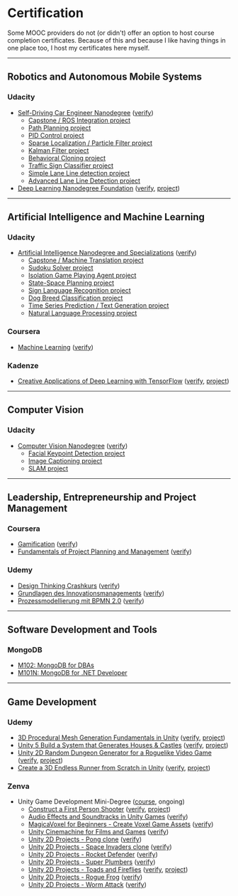 # Certification

Some MOOC providers do not (or didn't) offer an option
to host course completion certificates. Because of this and
because I like having things in one place too, I host my
certificates here myself.

---

## Robotics and Autonomous Mobile Systems

### Udacity

- [Self-Driving Car Engineer Nanodegree](udacity/nd013-self-driving-car.pdf) ([verify](https://confirm.udacity.com/EH49SJSP))
  - [Capstone / ROS Integration project](https://github.com/sunsided/CarND-Capstone)
  - [Path Planning project](https://github.com/sunsided/CarND-Path-Planning-Project)
  - [PID Control project](https://github.com/sunsided/CarND-PID-Control-Project)
  - [Sparse Localization / Particle Filter project](https://github.com/sunsided/CarND-Kidnapped-Vehicle-Project)
  - [Kalman Filter project](https://github.com/sunsided/CarND-Extended-Kalman-Filter-Project)
  - [Behavioral Cloning project](https://github.com/sunsided/CarND-Behavioral-Cloning-P3)
  - [Traffic Sign Classifier project](https://github.com/sunsided/CarND-Traffic-Sign-Classifier-Project)
  - [Simple Lane Line detection project](https://github.com/sunsided/CarND-LaneLines-P1)
  - [Advanced Lane Line Detection project](https://github.com/sunsided/CarND-Advanced-Lane-Lines)
- [Deep Learning Nanodegree Foundation](udacity/nd101-deep-learning.pdf) ([verify](https://confirm.udacity.com/AHPPKEEM), [project](https://github.com/sunsided/DLND))

---

## Artificial Intelligence and Machine Learning

### Udacity

- [Artificial Intelligence Nanodegree and Specializations](udacity/nd889-artificial-intelligence.pdf) ([verify](https://confirm.udacity.com/RKELYCTH))
  - [Capstone / Machine Translation project](https://github.com/sunsided/aind2-nlp-capstone)
  - [Sudoku Solver project](https://github.com/sunsided/AIND-Sudoku)
  - [Isolation Game Playing Agent project](https://github.com/sunsided/AIND-Isolation)
  - [State-Space Planning project](https://github.com/sunsided/AIND-Planning)
  - [Sign Language Recognition project](https://github.com/sunsided/AIND-Recognizer)
  - [Dog Breed Classification project](https://github.com/sunsided/AIND-dog-project)
  - [Time Series Prediction / Text Generation project](https://github.com/sunsided/AIND-rnn)
  - [Natural Language Processing project](https://github.com/sunsided/AIND-NLP)

### Coursera

- [Machine Learning](coursera/machine-learning.pdf) ([verify](https://coursera.org/verify/9FQYSEF2PFZK))

### Kadenze

- [Creative Applications of Deep Learning with TensorFlow](kadenze/cadl.pdf) ([verify](https://www.kadenze.com/certificates/verified/RZPJHM9V), [project](https://github.com/sunsided/vae-style-transfer))

---

## Computer Vision

### Udacity

- [Computer Vision Nanodegree](udacity/nd891-computer-vision.pdf) ([verify](https://confirm.udacity.com/GGVQ637X))
  - [Facial Keypoint Detection project](https://github.com/sunsided/facial-keypoints)
  - [Image Captioning project](https://github.com/sunsided/image-captioning)
  - [SLAM project](https://github.com/sunsided/slam)

---

## Leadership, Entrepreneurship and Project Management

### Coursera

- [Gamification](coursera/gamification.pdf) ([verify](https://coursera.org/verify/TXMTP29R7S))
- [Fundamentals of Project Planning and Management](coursera/project-planning-fundamentals.pdf) ([verify](https://coursera.org/verify/HWTHS2SAY6))

### Udemy

- [Design Thinking Crashkurs](udemy/UC-XZR9BEZJ.pdf) ([verify](https://www.udemy.com/certificate/UC-XZR9BEZJ/))
- [Grundlagen des Innovationsmanagements](udemy/UC-OR3D4CI4.pdf) ([verify](https://www.udemy.com/certificate/UC-OR3D4CI4/))
- [Prozessmodellierung mit BPMN 2.0](udemy/UC-9Q7L0H39.pdf) ([verify](https://www.udemy.com/certificate/UC-9Q7L0H39/))

---

## Software Development and Tools

### MongoDB

- [M102: MongoDB for DBAs](mongodb/m102-dba.pdf)
- [M101N: MongoDB for .NET Developer](mongodb/m101n.pdf)

---

## Game Development

### Udemy

- [3D Procedural Mesh Generation Fundamentals in Unity](udemy/UC-A9BWRE11.pdf) ([verify](https://www.udemy.com/certificate/UC-A9BWRE11/), [project](https://github.com/sunsided/unity-procedural-meshes))
- [Unity 5 Build a System that Generates Houses & Castles](udemy/UC-DOLUGKBR.pdf) ([verify](https://www.udemy.com/certificate/UC-DOLUGKBR/), [project](https://github.com/sunsided/unity-procedural-cities))
- [Unity 2D Random Dungeon Generator for a Roguelike Video Game](udemy/UC-IX5760VI.pdf) ([verify](https://www.udemy.com/certificate/UC-IX5760VI/), [project](https://github.com/sunsided/unity-procedural-dungeons))
- [Create a 3D Endless Runner from Scratch in Unity](udemy/UC-K6H8565W.pdf) ([verify](https://www.udemy.com/certificate/UC-K6H8565W/), [project](https://github.com/sunsided/unity-endless-runner))

### Zenva

- Unity Game Development Mini-Degree ([course](https://academy.zenva.com/product/unity-game-development-mini-degree/), ongoing)
  - [Construct a First Person Shooter](zenva/95a74f1f.pdf) ([verify](https://academy.zenva.com/certificate/95a74f1f/), [project](https://github.com/sunsided/unity-fps))
  - [Audio Effects and Soundtracks in Unity Games](readme/5e2fd7ab.pdf) ([verify](https://academy.zenva.com/certificate/5e2fd7ab/))
  - [MagicaVoxel for Beginners - Create Voxel Game Assets](zenva/c9cee4f4.pdf) ([verify](https://academy.zenva.com/certificate/c9cee4f4/))
  - [Unity Cinemachine for Films and Games](readme/2bac0ffa.pdf) ([verify](https://academy.zenva.com/certificate/2bac0ffa/))
  - [Unity 2D Projects - Pong clone](zenva/ec53d9a9.pdf) ([verify](https://academy.zenva.com/certificate/ec53d9a9/))
  - [Unity 2D Projects - Space Invaders clone](zenva/1942e987.pdf) ([verify](https://academy.zenva.com/certificate/1942e987/))
  - [Unity 2D Projects - Rocket Defender](zenva/98fa34a0.pdf) ([verify](https://academy.zenva.com/certificate/98fa34a0/))
  - [Unity 2D Projects - Super Plumbers](zenva/cf623533.pdf) ([verify](https://academy.zenva.com/certificate/cf623533/))
  - [Unity 2D Projects - Toads and Fireflies](zenva/25ef10a2.pdf) ([verify](https://academy.zenva.com/certificate/25ef10a2/), [project](https://github.com/sunsided/toads-and-fireflies))
  - [Unity 2D Projects - Rogue Frog](zenva/4828dc03.pdf) ([verify](https://academy.zenva.com/certificate/4828dc03/))
  - [Unity 2D Projects - Worm Attack](zenva/05ad24b7.pdf) ([verify](https://academy.zenva.com/certificate/05ad24b7/))